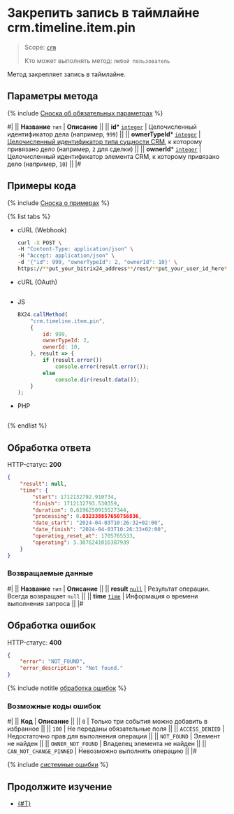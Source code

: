 #  Закрепить запись в таймлайне crm.timeline.item.pin

> Scope: [`crm`](../../../scopes/permissions.md)
>
> Кто может выполнять метод: `любой пользователь`

Метод закрепляет запись в таймлайне.

## Параметры метода

{% include [Сноска об обязательных параметрах](../../../../_includes/required.md) %}

#|
|| **Название**
`тип` | **Описание** ||
|| **id***
[`integer`](../../../data-types.md) | Целочисленный идентификатор дела (например, `999`) ||
|| **ownerTypeId***
[`integer`](../../data-types.md#object_type) | [Целочисленный идентификатор типа сущности CRM](../../data-types.md#object_type), к которому привязано дело (например, `2` для сделки) ||
|| **ownerId***
[`integer`](../../../data-types.md) | Целочисленный идентификатор элемента CRM, к которому привязано дело (например, `10`) ||
|#

## Примеры кода

{% include [Сноска о примерах](../../../../_includes/examples.md) %}

{% list tabs %}

- cURL (Webhook)

    ```bash
    curl -X POST \
    -H "Content-Type: application/json" \
    -H "Accept: application/json" \
    -d '{"id": 999, "ownerTypeId": 2, "ownerId": 10}' \
    https://**put_your_bitrix24_address**/rest/**put_your_user_id_here**/**put_your_webhook_here**/crm.timeline.bindings.bind
    ```

- cURL (OAuth)

    ```bash
    ```

- JS

    ```js
    BX24.callMethod(
        "crm.timeline.item.pin",
        {
            id: 999,
            ownerTypeId: 2,
            ownerId: 10,
        }, result => {
            if (result.error())
                console.error(result.error());
            else
                console.dir(result.data());
        }
    );
    ```

- PHP

    ```php
    ```

{% endlist %}

## Обработка ответа

HTTP-статус: **200**

```json
{
    "result": null,
    "time": {
        "start": 1712132792.910734,
        "finish": 1712132793.530359,
        "duration": 0.6196250915527344,
        "processing": 0.032338857650756836,
        "date_start": "2024-04-03T10:26:32+02:00",
        "date_finish": "2024-04-03T10:26:33+02:00",
        "operating_reset_at": 1705765533,
        "operating": 3.3076241016387939
    }
}
```

### Возвращаемые данные

#|
|| **Название**
`тип` | **Описание** ||
|| **result**
[`null`](../../../data-types.md) | Результат операции. Всегда возвращает `null` ||
|| **time**
[`time`](../../../data-types.md) | Информация о времени выполнения запроса ||
|#

## Обработка ошибок

HTTP-статус: **400**

```json
{
    "error": "NOT_FOUND",
    "error_description": "Not found."
}
```

{% include notitle [обработка ошибок](../../../../_includes/error-info.md) %}

### Возможные коды ошибок

#|
|| **Код** | **Описание** ||
|| `0` | Только три события можно добавить в избранное ||
|| `100` | Не переданы обязательные поля ||
|| `ACCESS_DENIED` | Недостаточно прав для выполнения операции ||
|| `NOT_FOUND` | Элемент не найден ||
|| `OWNER_NOT_FOUND` | Владелец элемента не найден ||
|| `CAN_NOT_CHANGE_PINNED` | Невозможно выполнить операцию ||
|#

{% include [системные ошибки](../../../../_includes/system-errors.md) %}

## Продолжите изучение

- [{#T}](./crm-timeline-item-unpin.md)

